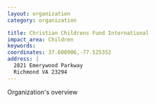 ```yaml
---
layout: organization
category: organization

title: Christian Childrens Fund International
impact_area: Children
keywords: 
coordinates: 37.608906,-77.525352
address: |
  2821 Emerywood Parkway
  Richmond VA 23294
---
```

Organization's overview
